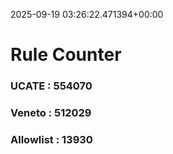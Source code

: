 2025-09-19 03:26:22.471394+00:00
# Rule Counter 
 ### UCATE : 554070

 ### Veneto : 512029

 ### Allowlist : 13930